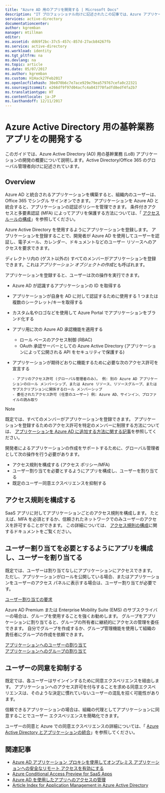 ```yaml
---
title: "Azure AD 用のアプリを開発する | Microsoft Docs"
description: "IT プロフェッショナル向けに記述されたこの記事では、Azure アプリケーションを Active Directory を統合するためのガイドラインを示します。"
services: active-directory
documentationcenter: 
author: kgremban
manager: mtillman
editor: 
ms.assetid: dd69f2bc-37c5-457c-857d-27acb84267fb
ms.service: active-directory
ms.workload: identity
ms.tgt_pltfrm: na
ms.devlang: na
ms.topic: article
ms.date: 05/07/2017
ms.author: kgremban
ms.custom: H1Hack27Feb2017
ms.openlocfilehash: 30e070b6c7e7ace929e79ea579767cefa0c22321
ms.sourcegitcommit: e266df9f97d04acfc4a843770fadfd8edf4fa2b7
ms.translationtype: HT
ms.contentlocale: ja-JP
ms.lasthandoff: 12/11/2017
---
```

# <a name="develop-line-of-business-apps-for-azure-active-directory"></a>Azure Active Directory 用の基幹業務アプリをの開発する
このガイドでは、Azure Active Directory (AD) 用の基幹業務 (LoB) アプリケーションの開発の概要について説明します。Active Directory/Office 365 のグローバル管理者向けに記述されています。

## <a name="overview"></a>Overview
Azure AD と統合されるアプリケーションを構築すると、組織内のユーザーは、Office 365 でシングル サインオンできます。 アプリケーションを Azure AD と統合すると、アプリケーションの認証ポリシーを管理できます。 条件付きアクセスと多要素認証 (MFA) によってアプリを保護する方法については、「 [アクセス ルールの構成](active-directory-conditional-access-azure-portal-get-started.md)」を参照してください。

Azure Active Directory を使用するようにアプリケーションを登録します。 アプリケーションを登録することで、開発者が Azure AD を使用してユーザーを認証し、電子メール、カレンダー、ドキュメントなどのユーザー リソースへのアクセスを要求できます。

ディレクトリ内の (ゲスト以外の) すべてのメンバーがアプリケーションを登録できます。これは*アプリケーション オブジェクトの作成*とも呼ばれます。

アプリケーションを登録すると、ユーザーは次の操作を実行できます。

* Azure AD が認識するアプリケーションの ID を取得する
* アプリケーションが自身を AD に対して認証するために使用する 1 つまたは複数のシークレット/キーを取得する
* カスタム名やロゴなどを使用して Azure Portal でアプリケーションをブランド化する
* アプリ用に次の Azure AD 承認機能を適用する

  * ロール ベースのアクセス制御 (RBAC)
  * OAuth 承認サーバーとしての Azure Active Directory (アプリケーションによって公開される API をセキュリティで保護する)
* アプリケーションが期待どおりに機能するために必要な次のアクセス許可を宣言する

      - アプリのアクセス許可 (グローバル管理者のみ)。 例: 別の Azure AD アプリケーションのロール メンバーシップ、または Azure リソース、リソースグループ、またはサブスクリプションに関係するロール メンバーシップ
      - 委任されたアクセス許可 (任意のユーザー) 例: Azure AD、サインイン、プロファイルの読み取り

> [!NOTE]
> 既定では、すべてのメンバーがアプリケーションを登録できます。 アプリケーションを登録するためのアクセス許可を特定のメンバーに制限する方法については、 [アプリケーションを Azure AD に追加する方法に関する記事](develop/active-directory-how-applications-are-added.md#who-has-permission-to-add-applications-to-my-azure-ad-instance)を参照してください。
>
>

開発者によるアプリケーションの作成をサポートするために、グローバル管理者として次の操作を行う必要があります。

* アクセス規則を構成する (アクセス ポリシー/MFA)
* ユーザー割り当てを必要とするようにアプリを構成し、ユーザーを割り当てる
* 既定のユーザー同意エクスペリエンスを抑制する

## <a name="configure-access-rules"></a>アクセス規則を構成する
SaaS アプリに対してアプリケーションごとのアクセス規則を構成します。 たとえば、MFA を必須とするか、信頼されたネットワークでのみユーザーのアクセスを許可することができます。 この詳細については、 [アクセス規則の構成](active-directory-conditional-access-azure-portal-get-started.md)に関するドキュメントをご覧ください。

## <a name="configure-the-app-to-require-user-assignment-and-assign-users"></a>ユーザー割り当てを必要とするようにアプリを構成し、ユーザーを割り当てる
既定では、ユーザーは割り当てなしにアプリケーションにアクセスできます。 ただし、アプリケーションがロールを公開している場合、またはアプリケーションをユーザーのアクセス パネルに表示する場合は、ユーザー割り当てが必要です。

[ユーザー割り当ての要求](active-directory-applications-guiding-developers-requiring-user-assignment.md)

Azure AD Premium または Enterprise Mobility Suite (EMS) のサブスクライバーの場合は、グループを使用することを強くお勧めします。 グループをアプリケーションに割り当てると、グループの所有者に継続的にアクセスの管理を委任できます。 自分でグループを作成するか、グループ管理機能を使用して組織の責任者にグループの作成を依頼できます。

[アプリケーションへのユーザーの割り当て](active-directory-applications-guiding-developers-assigning-users.md)  
[アプリケーションへのグループの割り当て](active-directory-applications-guiding-developers-assigning-groups.md)

## <a name="suppress-user-consent"></a>ユーザーの同意を抑制する
既定では、各ユーザーはサインインするために同意エクスペリエンスを経由します。 アプリケーションへのアクセス許可を付与することを求める同意エクスペリエンスは、そのような決定に慣れていないユーザーの混乱を招く可能性があります。

信頼できるアプリケーションの場合は、組織の代理としてアプリケーションに同意することでユーザー エクスペリエンスを簡略化できます。

ユーザーの同意と Azure での同意エクスペリエンスの詳細については、「 [Azure Active Directory とアプリケーションの統合](active-directory-integrating-applications.md)」を参照してください。

## <a name="related-articles"></a>関連記事
* [Azure AD アプリケーション プロキシを使用してオンプレミス アプリケーションへの安全なリモート アクセスを有効にする](active-directory-application-proxy-get-started.md)
* [Azure Conditional Access Preview for SaaS Apps](active-directory-conditional-access-azure-portal-get-started.md)
* [Azure AD を使用したアプリへのアクセスの管理](active-directory-managing-access-to-apps.md)
* [Article Index for Application Management in Azure Active Directory](active-directory-apps-index.md)
